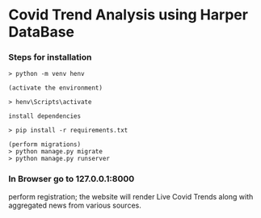# Covid Trend Analysis using Harper DataBase


### Steps for installation 

```create virtual env 
> python -m venv henv

(activate the environment)

> henv\Scripts\activate

install dependencies

> pip install -r requirements.txt

(perform migrations)
> python manage.py migrate
> python manage.py runserver 
```

### In Browser go to 127.0.0.1:8000
perform registration;
the website will render Live Covid Trends along with aggregated news from various sources. 


